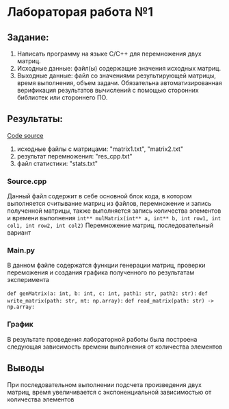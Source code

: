# Лабораторая работа №1

## Задание: 
1. Написать программу на языке C/C++ для перемножения двух матриц. 
2. Исходные данные: файл(ы) содержащие значения исходных матриц.
3. Выходные данные: файл со значениями результирующей матрицы, время выполнения, объем задачи.
    Обязательна автоматизированная верификация результатов вычислений с помощью сторонних библиотек или стороннего ПО.

## Результаты: 
[Code source](https://github.com/c0de1sl1fe/multithreading/tree/main/lab1)
1. исходные файлы с матрицами: "matrix1.txt", "matrix2.txt" 
2. результат перемножения: "res_cpp.txt"
3. файл статистики: "stats.txt"

### Source.cpp
Данный файл содержит в себе основной блок кода, в котором выполняется считывание матриц из файлов, перемножение и запись полученной матрицы, также выполняется запись количества элементов и времени выполнения
`int** mulMatrix(int** a, int** b, int row1, int col1, int row2, int col2)` 
Перемножение матриц, последовательный вариант

### Main.py
В данном файле содержатся функции генерации матриц, проверки переможения и создания графика полученного по результатам эксперимента

`def genMatrix(a: int, b: int, c: int, path1: str, path2: str):`
`def write_matrix(path: str, mt: np.array):`
`def read_matrix(path: str) -> np.array:`

### График 
В результате проведения лабораторной работы была построена следующая зависимость времени выполнения от количества элементов

## Выводы
При последовательном выполнении подсчета произведения двух матриц, время увеличивается с экспоненциальной зависимостью от количества элементов 

